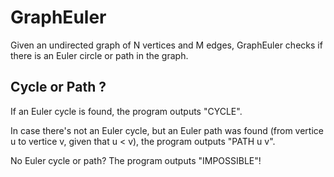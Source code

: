 # GraphEuler
Given an undirected graph of N vertices and M edges, GraphEuler checks if there is an Euler circle or path in the graph.
## Cycle or Path ?
If an Euler cycle is found, the program outputs "CYCLE".

In case there's not an Euler cycle, but an Euler path was found (from vertice u to vertice v, given that u < v), the program outputs "PATH u v".

No Euler cycle or path? The program outputs "IMPOSSIBLE"!

